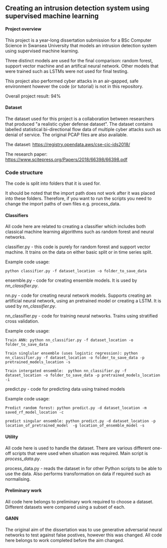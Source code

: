## Creating an intrusion detection system using supervised machine learning

#### Project overview
This project is a year-long dissertation submission for a BSc Computer Science in Swansea University that models an intrusion detection system using supervised machine learning. 

Three distinct models are used for the final comparison: random forest, support vector machine and an artifical neural network. Other models that were trained such as LSTMs were not used for final testing. 

This project also performed cyber attacks in an air-gapped, safe environment however the code (or tutorial) is not in this repository.

Overall project result: 94%
#### Dataset
The dataset used for this project is a collaboration between researchers that produced "a realistic cyber defense dataset". The dataset contains labelled statistical bi-directional flow data of multiple cyber attacks such as denial of service. The original PCAP files are also available.

The dataset: https://registry.opendata.aws/cse-cic-ids2018/

The research paper: https://www.scitepress.org/Papers/2018/66398/66398.pdf


### Code structure
The code is split into folders that it is used for.

It should be noted that the import path does not work after it was placed into these folders. Therefore, if you want to run the scripts you need to change the import paths of own files e.g. process_data.

#### Classifiers
All code here are related to creating a classifier which includes both classical machine learning algorithms such as random forest and neural networks.

classifier.py - this code is purely for random forest and support vector machine. It trains on the data on either basic split or in time series split.

Example code usage:
```   
python classifier.py -f dataset_location -o folder_to_save_data
```

ensemble.py - code for creating ensemble models. It is used by *nn_classifier.py*.

nn.py - code for creating neural network models. Supports creating an artificial neural network, using an pretrained model or creating a LSTM. It is used by *nn_classifier.py*.

nn_classifier.py - code for training neural networks. Trains using stratified cross validation.

Example code usage:
```
Train ANN: python nn_classifier.py -f dataset_location -o folder_to_save_data

Train singlular ensemble (uses logistic regression): python nn_classifier.py -f dataset_location -o folder_to_save_data -p pretrained_models_location -s

Train intergated ensemble:  python nn_classifier.py -f dataset_location -o folder_to_save_data -p pretrained_models_location -i
``` 

predict.py - code for predicting data using trained models

Example code usage:

```
Predict random forest: python predict.py -d dataset_location -m saved_rf_model_location -c

predict singular ensemble: python predict.py -d dataset_location -p location_of_pretrained_model  -g location_of_ensemble_model -s
```

#### Utility
All code here is used to handle the dataset. There are various different one-off scripts that were used when situation was required. Main script is *process_data.py*.

process_data.py - reads the dataset in for other Python scripts to be able to use the data. Also performs transformation on data if required such as normalising. 

#### Preliminary work
All code here belongs to preliminary work required to choose a dataset. Different datasets were compared using a subset of each.

#### GANN
The original aim of the dissertation was to use generative adversarial neural networks to test against false postives, however this was changed. All code here belongs to work completed before the aim changed.








